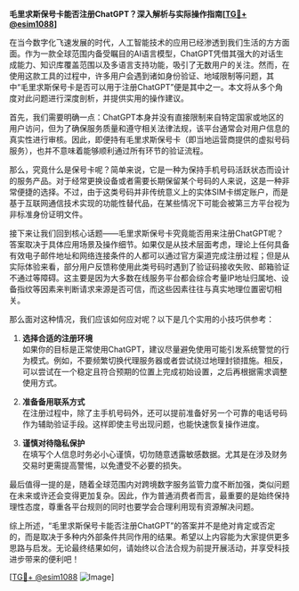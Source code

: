 **毛里求斯保号卡能否注册ChatGPT？深入解析与实际操作指南[[TG💪+ @esim1088](https://t.me/s/esim1088)]**

在当今数字化飞速发展的时代，人工智能技术的应用已经渗透到我们生活的方方面面。作为一款全球范围内备受瞩目的AI语言模型，ChatGPT凭借其强大的对话生成能力、知识库覆盖范围以及多语言支持功能，吸引了无数用户的关注。然而，在使用这款工具的过程中，许多用户会遇到诸如身份验证、地域限制等问题，其中“毛里求斯保号卡是否可以用于注册ChatGPT”便是其中之一。本文将从多个角度对此问题进行深度剖析，并提供实用的操作建议。

首先，我们需要明确一点：ChatGPT本身并没有直接限制来自特定国家或地区的用户访问，但为了确保服务质量和遵守相关法律法规，该平台通常会对用户信息的真实性进行审核。因此，即便持有毛里求斯保号卡（即当地运营商提供的虚拟号码服务），也并不意味着能够顺利通过所有环节的验证流程。

那么，究竟什么是保号卡呢？简单来说，它是一种为保持手机号码活跃状态而设计的服务产品。对于经常更换设备或者需要长期保留某个号码的人来说，这是一种非常便捷的选择。不过，由于这类号码并非传统意义上的实体SIM卡绑定账户，而是基于互联网通信技术实现的功能性替代品，在某些情况下可能会被第三方平台视为非标准身份证明文件。

接下来让我们回到核心话题——毛里求斯保号卡究竟能否用来注册ChatGPT呢？答案取决于具体应用场景及操作细节。如果仅是从技术层面考虑，理论上任何具备有效电子邮件地址和网络连接条件的人都可以通过官方渠道完成注册过程；但是从实际体验来看，部分用户反馈称使用此类号码时遇到了验证码接收失败、邮箱验证不通过等障碍。这主要是因为大多数在线服务平台都会综合考量IP地址归属地、设备指纹等因素来判断请求来源是否可信，而这些因素往往与真实地理位置密切相关。

那么面对这种情况，我们应该如何应对呢？以下是几个实用的小技巧供参考：

1. **选择合适的注册环境**  
   如果你的目标是正常使用ChatGPT，建议尽量避免使用可能引发系统警觉的行为模式。例如，不要频繁切换代理服务器或者尝试绕过地理封锁措施。相反，可以尝试在一个稳定且符合预期的位置上完成初始设置，之后再根据需求调整使用方式。

2. **准备备用联系方式**  
   在注册过程中，除了主手机号码外，还可以提前准备好另一个可靠的电话号码作为辅助验证手段。这样即使主号出现问题，也能快速恢复操作进度。

3. **谨慎对待隐私保护**  
   在填写个人信息时务必小心谨慎，切勿随意透露敏感数据。尤其是在涉及财务交易时更需提高警惕，以免遭受不必要的损失。

最后值得一提的是，随着全球范围内对跨境数字服务监管力度不断加强，类似问题在未来或许还会变得更加复杂。因此，作为普通消费者而言，最重要的是始终保持理性态度，尊重各平台规则的同时也要学会合理利用现有资源解决问题。

综上所述，“毛里求斯保号卡能否注册ChatGPT”的答案并不是绝对肯定或否定的，而是取决于多种内外部条件共同作用的结果。希望以上内容能为大家提供更多思路与启发。无论最终结果如何，请始终以合法合规为前提开展活动，并享受科技进步带来的便利吧！

[[TG💪+ @esim1088](https://t.me/s/esim1088) ![Image](https://i.postimg.cc/4NQfJmqS/Snipaste-2025-05-13-00-14-12.png)]